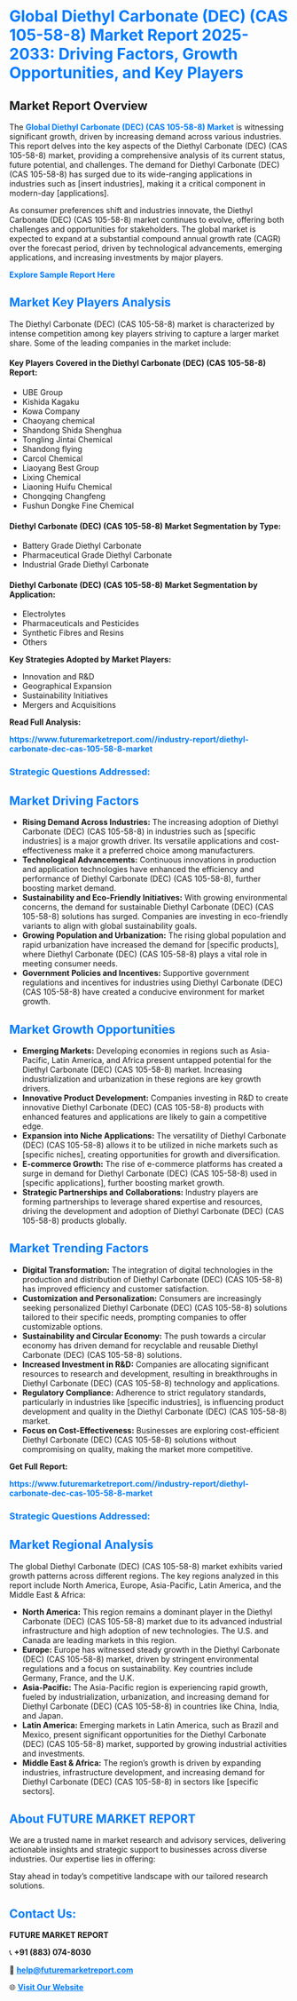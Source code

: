 <h1 style="color: #007BFF;">Global Diethyl Carbonate (DEC) (CAS 105-58-8) Market Report 2025-2033: Driving Factors, Growth Opportunities, and Key Players</h1>

<section id="overview">
<h2>Market Report Overview</h2>
<p>The <a href="https://www.futuremarketreport.com//industry-report/diethyl-carbonate-dec-cas-105-58-8-market" style="color: #007BFF; text-decoration: none;"><strong>Global Diethyl Carbonate (DEC) (CAS 105-58-8) Market</strong></a> is witnessing significant growth, driven by increasing demand across various industries. This report delves into the key aspects of the Diethyl Carbonate (DEC) (CAS 105-58-8) market, providing a comprehensive analysis of its current status, future potential, and challenges. The demand for Diethyl Carbonate (DEC) (CAS 105-58-8) has surged due to its wide-ranging applications in industries such as [insert industries], making it a critical component in modern-day [applications].</p>
<p>As consumer preferences shift and industries innovate, the Diethyl Carbonate (DEC) (CAS 105-58-8) market continues to evolve, offering both challenges and opportunities for stakeholders. The global market is expected to expand at a substantial compound annual growth rate (CAGR) over the forecast period, driven by technological advancements, emerging applications, and increasing investments by major players.</p>
</section>

<section id="overview">
<p><a href="https://www.futuremarketreport.com//request-sample/reportId=85360" style="color: #007BFF; text-decoration: none;"><strong>Explore Sample Report Here</strong></a></p>
</section>

<section id="key-players">
<h2 style="color: #007BFF;">Market Key Players Analysis</h2>
<p>The Diethyl Carbonate (DEC) (CAS 105-58-8) market is characterized by intense competition among key players striving to capture a larger market share. Some of the leading companies in the market include:</p>
<h4>Key Players Covered in the Diethyl Carbonate (DEC) (CAS 105-58-8) Report:</h4>
<ul><li>UBE Group</li><li>Kishida Kagaku</li><li>Kowa Company</li><li>Chaoyang chemical</li><li>Shandong Shida Shenghua</li><li>Tongling Jintai Chemical</li><li>Shandong flying</li><li>Carcol Chemical</li><li>Liaoyang Best Group</li><li>Lixing Chemical</li><li>Liaoning Huifu Chemical</li><li>Chongqing Changfeng</li><li>Fushun Dongke Fine Chemical</li></ul>
<h4>Diethyl Carbonate (DEC) (CAS 105-58-8) Market Segmentation by Type:</h4>
<ul><li>Battery Grade Diethyl Carbonate</li><li>Pharmaceutical Grade Diethyl Carbonate</li><li>Industrial Grade Diethyl Carbonate</li></ul>

<h4>Diethyl Carbonate (DEC) (CAS 105-58-8) Market Segmentation by Application:</h4>
<ul><li>Electrolytes</li><li>Pharmaceuticals and Pesticides</li><li>Synthetic Fibres and Resins</li><li>Others</li></ul>
<p><strong>Key Strategies Adopted by Market Players:</strong></p>
<ul>
<li>Innovation and R&D</li>
<li>Geographical Expansion</li>
<li>Sustainability Initiatives</li>
<li>Mergers and Acquisitions</li>
</ul>
</section>

<section>
<p><strong>Read Full Analysis: </strong></p><a href="https://www.futuremarketreport.com//industry-report/diethyl-carbonate-dec-cas-105-58-8-market" style="color: #007BFF; text-decoration: none;"><strong>https://www.futuremarketreport.com//industry-report/diethyl-carbonate-dec-cas-105-58-8-market</strong></a>
<h3 style="color: #007BFF;">Strategic Questions Addressed:</h3>
</section>

<section id="driving-factors">
<h2 style="color: #007BFF;">Market Driving Factors</h2>
<ul>
<li><strong>Rising Demand Across Industries:</strong> The increasing adoption of Diethyl Carbonate (DEC) (CAS 105-58-8) in industries such as [specific industries] is a major growth driver. Its versatile applications and cost-effectiveness make it a preferred choice among manufacturers.</li>
<li><strong>Technological Advancements:</strong> Continuous innovations in production and application technologies have enhanced the efficiency and performance of Diethyl Carbonate (DEC) (CAS 105-58-8), further boosting market demand.</li>
<li><strong>Sustainability and Eco-Friendly Initiatives:</strong> With growing environmental concerns, the demand for sustainable Diethyl Carbonate (DEC) (CAS 105-58-8) solutions has surged. Companies are investing in eco-friendly variants to align with global sustainability goals.</li>
<li><strong>Growing Population and Urbanization:</strong> The rising global population and rapid urbanization have increased the demand for [specific products], where Diethyl Carbonate (DEC) (CAS 105-58-8) plays a vital role in meeting consumer needs.</li>
<li><strong>Government Policies and Incentives:</strong> Supportive government regulations and incentives for industries using Diethyl Carbonate (DEC) (CAS 105-58-8) have created a conducive environment for market growth.</li>
</ul>
</section>

<section id="growth-opportunities">
<h2 style="color: #007BFF;">Market Growth Opportunities</h2>
<ul>
<li><strong>Emerging Markets:</strong> Developing economies in regions such as Asia-Pacific, Latin America, and Africa present untapped potential for the Diethyl Carbonate (DEC) (CAS 105-58-8) market. Increasing industrialization and urbanization in these regions are key growth drivers.</li>
<li><strong>Innovative Product Development:</strong> Companies investing in R&D to create innovative Diethyl Carbonate (DEC) (CAS 105-58-8) products with enhanced features and applications are likely to gain a competitive edge.</li>
<li><strong>Expansion into Niche Applications:</strong> The versatility of Diethyl Carbonate (DEC) (CAS 105-58-8) allows it to be utilized in niche markets such as [specific niches], creating opportunities for growth and diversification.</li>
<li><strong>E-commerce Growth:</strong> The rise of e-commerce platforms has created a surge in demand for Diethyl Carbonate (DEC) (CAS 105-58-8) used in [specific applications], further boosting market growth.</li>
<li><strong>Strategic Partnerships and Collaborations:</strong> Industry players are forming partnerships to leverage shared expertise and resources, driving the development and adoption of Diethyl Carbonate (DEC) (CAS 105-58-8) products globally.</li>
</ul>
</section>

<section id="trending-factors">
<h2 style="color: #007BFF;">Market Trending Factors</h2>
<ul>
<li><strong>Digital Transformation:</strong> The integration of digital technologies in the production and distribution of Diethyl Carbonate (DEC) (CAS 105-58-8) has improved efficiency and customer satisfaction.</li>
<li><strong>Customization and Personalization:</strong> Consumers are increasingly seeking personalized Diethyl Carbonate (DEC) (CAS 105-58-8) solutions tailored to their specific needs, prompting companies to offer customizable options.</li>
<li><strong>Sustainability and Circular Economy:</strong> The push towards a circular economy has driven demand for recyclable and reusable Diethyl Carbonate (DEC) (CAS 105-58-8) solutions.</li>
<li><strong>Increased Investment in R&D:</strong> Companies are allocating significant resources to research and development, resulting in breakthroughs in Diethyl Carbonate (DEC) (CAS 105-58-8) technology and applications.</li>
<li><strong>Regulatory Compliance:</strong> Adherence to strict regulatory standards, particularly in industries like [specific industries], is influencing product development and quality in the Diethyl Carbonate (DEC) (CAS 105-58-8) market.</li>
<li><strong>Focus on Cost-Effectiveness:</strong> Businesses are exploring cost-efficient Diethyl Carbonate (DEC) (CAS 105-58-8) solutions without compromising on quality, making the market more competitive.</li>
</ul>
</section>

<section>
<p><strong>Get Full Report: </strong></p><a href="https://www.futuremarketreport.com//industry-report/diethyl-carbonate-dec-cas-105-58-8-market" style="color: #007BFF; text-decoration: none;"><strong>https://www.futuremarketreport.com//industry-report/diethyl-carbonate-dec-cas-105-58-8-market</strong></a>
<h3 style="color: #007BFF;">Strategic Questions Addressed:</h3>
</section>


<section id="regional-analysis">
<h2 style="color: #007BFF;">Market Regional Analysis</h2>
<p>The global Diethyl Carbonate (DEC) (CAS 105-58-8) market exhibits varied growth patterns across different regions. The key regions analyzed in this report include North America, Europe, Asia-Pacific, Latin America, and the Middle East & Africa:</p>
<ul>
<li><strong>North America:</strong> This region remains a dominant player in the Diethyl Carbonate (DEC) (CAS 105-58-8) market due to its advanced industrial infrastructure and high adoption of new technologies. The U.S. and Canada are leading markets in this region.</li>
<li><strong>Europe:</strong> Europe has witnessed steady growth in the Diethyl Carbonate (DEC) (CAS 105-58-8) market, driven by stringent environmental regulations and a focus on sustainability. Key countries include Germany, France, and the U.K.</li>
<li><strong>Asia-Pacific:</strong> The Asia-Pacific region is experiencing rapid growth, fueled by industrialization, urbanization, and increasing demand for Diethyl Carbonate (DEC) (CAS 105-58-8) in countries like China, India, and Japan.</li>
<li><strong>Latin America:</strong> Emerging markets in Latin America, such as Brazil and Mexico, present significant opportunities for the Diethyl Carbonate (DEC) (CAS 105-58-8) market, supported by growing industrial activities and investments.</li>
<li><strong>Middle East & Africa:</strong> The region’s growth is driven by expanding industries, infrastructure development, and increasing demand for Diethyl Carbonate (DEC) (CAS 105-58-8) in sectors like [specific sectors].</li>
</ul>
</section>

<footer>
<h2 style="color: #007BFF;">About FUTURE MARKET REPORT</h2>
<p>We are a trusted name in market research and advisory services, delivering actionable insights and strategic support to businesses across diverse industries. Our expertise lies in offering:</p>

<p>Stay ahead in today’s competitive landscape with our tailored research solutions.</p>

<h2 style="color: #007BFF;">Contact Us:</h2>
<p><strong>FUTURE MARKET REPORT</strong></p>
<p>📞 <strong>+91 (883) 074-8030</strong></p>
<p>📧 <strong><a href="mailto:help@futuremarketreport.com" style="color: #007BFF;">help@futuremarketreport.com</a></strong></p>
<p>🌐 <strong><a href="https://www.futuremarketreport.com/" style="color: #007BFF;">Visit Our Website</a></strong></p>
</footer>
